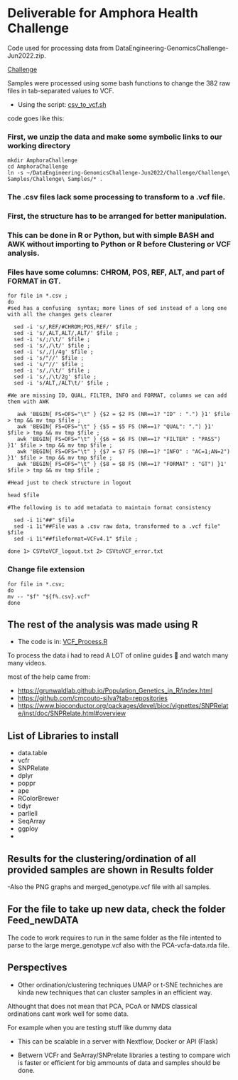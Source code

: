  # Deliverable for Amphora Health Challenge
 Code used for processing data from DataEngineering-GenomicsChallenge-Jun2022.zip.
 
 [Challenge](https://github.com/AdrianMtz-Santana/AmphoraHealth_Bioinformatic_Challenge2022_deliverable/blob/main/Coding_Challenge%20Instructions_Data%20Engineer_Genomics_Aug2022.pdf)
 
 Samples were processed using some bash functions to change the 382 raw files in tab-separated values to VCF.
 
 - Using the script: [csv_to_vcf.sh](https://github.com/AdrianMtz-Santana/AmphoraHealth_Bioinformatic_Challenge2022_deliverable/blob/397eaf7bb3acfd12c30d0cd7b15e53ce2e3eb538/csv_to_vcf.sh)
 
 code goes like this:
   
   ### First, we unzip the data and make some symbolic links to our working directory

    mkdir AmphoraChallenge
    cd AmphoraChallenge
    ln -s ~/DataEngineering-GenomicsChallenge-Jun2022/Challenge/Challenge\ Samples/Challenge\ Samples/* .
   ### The .csv files lack some processing to transform to a .vcf file.	
   ### First, the structure has to be arranged for better manipulation.
   ### This can be done in R or Python, but with simple BASH and AWK without importing to Python or R before Clustering or VCF analysis.
   ### Files have some columns: CHROM, POS, REF, ALT, and part of FORMAT in GT.
   
    for file in *.csv ;
    do 	
    #sed has a confusing  syntax; more lines of sed instead of a long one with all the changes gets clearer 
    
	  sed -i 's/,REF/#CHROM;POS,REF/' $file ; 
	  sed -i 's/,ALT,ALT/,ALT/' $file ;
	  sed -i 's/;/\t/' $file ;
	  sed -i 's/,/\t/' $file ;
	  sed -i 's/,/|/4g' $file ;
	  sed -i 's/"//' $file ;
	  sed -i 's/"//' $file ;
	  sed -i 's/,/\t/' $file ;
	  sed -i 's/,/\t/2g' $file ;
	  sed -i 's/ALT,/ALT\t/' $file ;
   
    #We are missing ID, QUAL, FILTER, INFO and FORMAT, columns we can add them with AWK
    
       awk 'BEGIN{ FS=OFS="\t" } {$2 = $2 FS (NR==1? "ID" : ".") }1' $file > tmp && mv tmp $file ;
	   awk 'BEGIN{ FS=OFS="\t" } {$5 = $5 FS (NR==1? "QUAL": ".") }1' $file > tmp && mv tmp $file ;
	   awk 'BEGIN{ FS=OFS="\t" } {$6 = $6 FS (NR==1? "FILTER" : "PASS") }1' $file > tmp && mv tmp $file ;
	   awk 'BEGIN{ FS=OFS="\t" } {$7 = $7 FS (NR==1? "INFO" : "AC=1;AN=2") }1' $file > tmp && mv tmp $file ;
	   awk 'BEGIN{ FS=OFS="\t" } {$8 = $8 FS (NR==1? "FORMAT" : "GT") }1' $file > tmp && mv tmp $file ;
    
    #Head just to check structure in logout 
	  
    head $file 
    
    #The following is to add metadata to maintain format consistency

	  sed -i 1i"##" $file 
	  sed -i 1i"##File was a .csv raw data, transformed to a .vcf file" $file 
	  sed -i 1i"##fileformat=VCFv4.1" $file ;
	  
    done 1> CSVtoVCF_logout.txt 2> CSVtoVCF_error.txt
   
### Change file extension 
	for file in *.csv; 
	do 
	mv -- "$f" "${f%.csv}.vcf"
	done

    
 ## The rest of the analysis was made using R 
 - The code is in: [VCF_Process.R](https://github.com/AdrianMtz-Santana/AmphoraHealth_Bioinformatic_Challenge2022_deliverable/blob/397eaf7bb3acfd12c30d0cd7b15e53ce2e3eb538/VCF_Process.R)
 
 To process the data i had to read A LOT of online guides 🥴 and watch many many videos.
 
 most of the help came from: 
 - https://grunwaldlab.github.io/Population_Genetics_in_R/index.html
 - https://github.com/cmcouto-silva?tab=repositories 
 - https://www.bioconductor.org/packages/devel/bioc/vignettes/SNPRelate/inst/doc/SNPRelate.html#overview
 
 ## List of Libraries to install 
 - data.table
 - vcfr
 - SNPRelate 
 - dplyr
 - poppr
 - ape 
 - RColorBrewer
 - tidyr
 - parllell
 - SeqArray
 - ggploy 
 - 
 
 
 
 ## Results for the clustering/ordination of all provided samples are shown in Results folder
 
 -Also the PNG graphs and merged_genotype.vcf file with all samples.
 
 
 ## For the file to take up new data, check the folder Feed_newDATA
 
 The code to work requires to run in the same folder as the file intented to parse to the large merge_genotype.vcf 
 also with the PCA-vcfa-data.rda file. 
 
 
 ## Perspectives
 
- Other ordination/clustering techniques UMAP or t-SNE techniches are kinda new techniques that can cluster samples in an efficient way. 

Althought that does not mean that PCA, PCoA or NMDS classical ordinations cant work well for some data. 

For example when you are testing stuff like dummy data

- This can be scalable in a server with Nextflow, Docker or API (Flask)

- Betwern VCFr and SeArray/SNPrelate libraries a testing to compare wich is faster or efficient for big ammounts of data and samples should be done.



